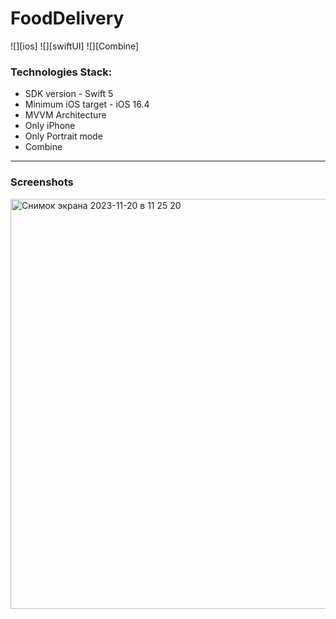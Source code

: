 # FoodDelivery
![][ios] ![][swiftUI] ![][Combine] 

### Technologies Stack:
* SDK version - Swift 5
* Minimum iOS target - iOS 16.4
* MVVM Architecture
* Only iPhone
* Only Portrait mode
* Combine
---
### Screenshots
<img width="656" alt="Снимок экрана 2023-11-20 в 11 25 20" src="https://github.com/Zarkan1204/FoodDelivery/assets/119850620/8fb63f0d-9e86-4d5e-b55f-03b5ee350d41">

